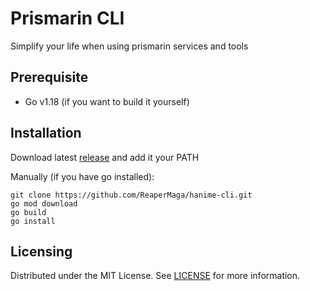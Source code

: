 # Prismarin CLI

Simplify your life when using prismarin services and tools

## Prerequisite

 - Go v1.18 (if you want to build it yourself)

## Installation

Download latest [release](/prismarin-network/prismarin-cli/releases/latest) and add it your PATH
<br>

Manually (if you have go installed):
```
git clone https://github.com/ReaperMaga/hanime-cli.git
go mod download
go build
go install
```

## Licensing

Distributed under the MIT License. See [LICENSE](LICENSE) for more information.